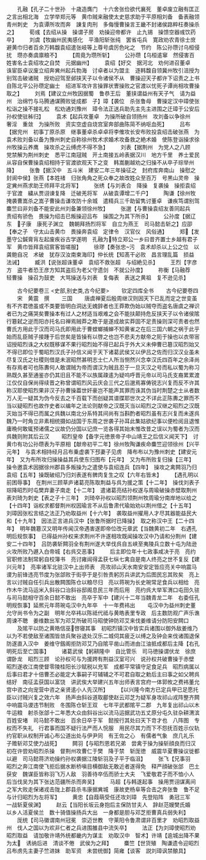 <!-- { "loadSidebar": true } -->
　　孔融【孔子二十世孙　十歳造膺门　十六舍张俭欲代襄死　董卓废立融有匡正之言出相北海　立学举郑元等　黄巾贼来融使太史慈求助于平原相刘备　备表融领青州刺史　为袁谭所攻而奔　諌复肉刑　多侮慢曹操言王畿不封诸侯路粹枉奏操杀之】
　　荀彧【去绍从操　操谓子房　劝操迎帝都许　止九锡　操馈空器彧饮药卒】
　　刘虞【牧幽州民夷感化　平渔阳斩张纯　罢省屯兵　寛政劝农青徐士庻避黄巾归者百余万韩馥袁绍遣张岐等上尊号虞厉色叱之　节约　陈公孙瓒讨乌桓侵扰　瓒亦奏虞廪粮不】
　　【周竟为瓒所斩】
　　公孙瓒【乌桓逺窜　然侵害百姓害名士袁绍攻之自焚　元据幽州】
　　袁绍【好交　据河北　劝何进召董卓　诛宦臣卓议废立绍奔兾州起兵勃海　讨卓者以为盟主　逐韩馥自领冀州牧引沮授为别驾击破诸贼　授劝迎驾至邺挟天子以令诸侯不从　曹操迎天子都许下诏责之上书自陈北平公孙瓒定幽士　绍进军攻许言操罪状曺操败之官渡以忧死子谭尚相攻曹操取之】
　　刘焉【建议立州牧因据蜀　鲁恭王后　董挟谓益州有天子气　请为益州　治绵竹与马腾通谋腾败徙成都　子】璋【袭位　杀张鲁母　曹操定汉中璋使张松诣之操不接礼松　松劝通刘豫州　璋令法正送兵助先主先主进围之迁璋于公安后孙权使驻秭归】
　　袁术【起兵攻董卓　为操所破自领扬州　攻刘备以争徐州　奢淫　重敛　为操所败　资实空虚自烧宫室奔部曲陈简不纳呕血死】
　　吕布【据兖州　初事丁原杀原　继事董卓杀卓卓将李傕攻长安布败投袁绍击破张燕　为袁术败刘备以备为豫州刺史自称徐州牧术求婚术攻备救之絶术婚　使陈登诣操求徐州牧操云养鹰　操攻杀之云缚虎不得不急】
　　刘表【据荆州　为党人之八顾　党禁解为荆州刺史　悉平江南冦贼　开土南接五岭表据汉川　地方千里　养士爱民　从容自保曹操袁绍相持于官渡欲观天下之变　韩嵩蒯越劝之归操不从卒子琮举州降】
　　张鲁【据汉中　五斗米　建安二年三年操征之　封府库奔南山　操慰之封阆中侯】张燕【本姓禇　归张角角之死众奉之故改姓众至百万　号黒山灵帝　操定兾州燕求助王师拜平北将军】
　　张绣【与刘表合　降操　复袭操　操拒袁绍于官渡　繍从贾诩谏复降　迁破羌将军　从破袁谭增二千户】
　　陶谦【徐州牧　掩袭曹嵩杀之嵩子曹操击谦攻防十余城　遣精兵三千助留隽讨董卓　谦疾笃谓别驾麋竺曰非刘备不能安此州刘备兼领徐州牧】
　　张邈【与曹操袁绍友善同起兵　责绍有骄色　畏操为绍击已叛操迎吕布　操围之为其下所杀】
　　公孙度【据辽东　子康　康死子渊立　魏朝拜扬烈将军　自立为燕王　司马懿击斩之】应卲【奉之子　守太山击黄巾　畏操奔袁绍　定律令　汉官仪　风俗通】
　　郑【发墨守公鍼膏肓左起废疾谷古学遂明　孔融为特立郑公一乡曰昔齐置士乡越有君子军　黄巾皆拜袁绍賔客皆嗟服】
　　徐璆【奏张忠污　袁术却杀以上公之位　以龚鲍自况　术破　犹存汉汝南柬海印】仲长统【知髙干必败　昌言理乱篇　损益　法诫】
　　臧洪【说张超诛董卓　袁绍不救张超　与绍絶见杀】
　　王烈【字彦方　盗牛者恐王彦方知其盗后为老父守遗剑　不就公孙度】
　　祢衡【马融荐　轻曹操　操召为鼓吏　大骂操送与刘表　复侮表　表送之黄祖　复不逊见杀】











　　古今纪要卷三
<史部,别史类,古今纪要>
　　钦定四库全书
　　古今纪要卷四
　　宋　黄震　撰
　　三国
　　唐虞禅夏后殷周继汉则因天下已乱而定之世变虽有不齐君徳虽或不类要皆明白洞达无媿辞者也王莽欺伪始以贼夺而盗名唐虞之禅识者已为之痛哭矣曹操本有过人之材适当艰难之会不能扶颠持危反挟天子以令诸侯隂行簒弑之逆而阳亦托名曰禅焉贼莽之欺于是遂成故实莽固不足责操则深可责者也然曹氏方用此于汉而司马氏即用此于曹螳螂捕蝉不知黄雀之在后三国六朝之祸于此乎始而乱臣贼子接踵于后世矣是皆操有以啓之也岂不悲夫方献帝之阨于操也以衣带宻诏授昭烈诛之大权既移谋不果行昭烈始不得已起兵于外大义未伸曹已簒汉昭烈始又不得已即位于蜀昭烈汉氏子孙信义闻于天下诸葛武侯又以伊吕之佐而归汉汉业虽未尽复汉氏之社稷则借是未泯昭然甚明志士仁人所当恻然兴念幸汉氏四百年之余泽尚有存焉者可也陈夀何人敢谓贼为帝而谓汉为贼且忍于一旦灭汉之号而私以蜀为称习熟既久甚至通鉴亦仍其旧且不能不以族属疎逺为疑呜呼晋元帝以司马氏支裔累累渡江仅仅自保尚得续晋之称曾谓昭烈风云庆会三代之后邈焉寡俦锐志兴复而反不许其称汉耶使昭烈果非汉子孙曹操葢世奸豪岂不能声其罪而诛其伪当时荆楚之士从者数万人无一疑其为伪今反去之千百载下而创疑其谱牒耶世次之不详此正陈夀之罪而不当以疑昭烈也故作史者以编年之法论则献帝之汉既灭当以昭烈之汉继之昭烈之汉既灭始当不得已而属之呉魏以南北分系特其间尚有当斟酌者昭烈虽有志兴复而未遂呉魏乃一时角立非素相统摄如战国于东周之世袭子孙耳此集姑欲纪事以便检阅且退惟庸晩何敢辄预诸儒之议故仍分国以记庶一览各得其始末惟改昔之误以为蜀者为汉而呉魏则附其后云汉
　　昭烈皇帝【备字元徳景帝子中山靖王之后信义闻天下】　讨黄巾有功公孙瓒表为平原相【献帝初平二年】徐州牧陶谦疾命麋竺迎领徐州【兴平元年】　与袁术相持经月吕布乗虚袭下邳妻子见虏　降布布以为豫州刺史【建安元年】　又为布所攻归操操益其兵使东归图布【元年】　又为布所败复归操【三年】　操令邀袁术因据徐州郡县多叛操为之遣使与袁绍连兵【四年】　操攻之禽闗羽乃归袁绍【五年】操既破绍乃归刘表遂有髀肉复生之叹【六年右皆未】
　　【遇孔明以前困辱事】　在荆州三顾草庐诸葛亮陈取荆益与呉为援之策【十二年】　操伐刘表子琮降昭烈时屯樊弃妻子南走【十二年】　遣诸葛亮结孙权遂与周瑜破操赤壁取荆州表刘琦为刺史【表之子十三年】　刘琦卒孙权以昭烈领荆州牧周瑜分南岸地以给之【十四年】诣权求都督荆州权因瑜言不从后鲁肃代瑜始劝以荆州借之【十五年】　刘璋因张松言结之法正乃劝取益州【十六年】　袭取益州擢用人才尽其器能益民大和【十九年】　因法正言进兵汉中【张鲁所据时已降操】　取之称汉中王【二十四年】　明年魏簒汉又明年传闻汉帝遇害遂即帝位改元章武【当魏黄初二年　右遇孔明后规恢事】　已得益州孙权来求荆州不许遂相攻既闻操攻汉中乃请和分荆州【建安二十四年】　吕防袭斩闗羽全有荆州遂大举伐呉自五峡至夷陵兵立数十屯为陆逊火攻所败乃遯入白帝城【右呉交恶事】
　　后主即位年十七政事咸决于亮　亮约官职修法制常躬自校簿书　亮讨雍闿得孟获七纵七禽自是南人终亮之世不复反【建兴元年】　亮率诸军北驻汉中上出师表　亮攻祁山天水南安安定皆应亮关中响震马谡为前锋违亮节度为张郃败于街亭于是引咎责躬厉兵讲武为后图民忘其败矣　亮上言以讨贼自任引兵出散闗围陈仓以粮尽归　亮以蒋琬为长史琬常足食兵以相给　亮作木牛流马运米入斜谷口治斜谷邸阁息民三年而后用　亮约呉大举军渭口屯田久驻与司马懿相守百余日懿不敢出　亮卒于军中【建兴十二年当魏青龙二年　右委任孔明规恢事】延熈元年蒋琬屯汉中九年卒　十一年费袆出
　　屯汉中为益州刺史董允守尚书令为之副　明年允卒袆以陈祗代祗与黄皓表里专政　后主数防观广声乐谯周谏不聴　姜维数出军为邓艾所破司马昭使钟防邓艾来伐姜维请分防阳安闗口
　　及隂平以防之黄皓信巫啓寝其事　初昭烈镇汉中皆实兵诸围以御外敌姜维乃以为不若使敌至诸围皆敛兵聚谷退处汉乐二城伺其疲乏以缚之及钟会来伐诸围退保防遂直入汉中　姜维守劔阁拒防邓艾乃自隂平凿山而进由江油抵成都后主降【右孔明死后至亡国事】
　　诸葛武侯【躬耕隆中　自比管乐　司马徳操谓伏龙　徐庶谓卧龙　昭烈三顾　论孙权可与为援跨有荆益汉室可兴　说孙权共破曹操于赤壁　昭烈遂收江南使督零陵桂阳长沙赋税以充军　成都平常镇守足食足兵　昭烈病属以后事曰君才十倍曹丕必能定大事嗣子可辅辅之不可君自取之勅后主曰事之如父聘呉结好　南征孟获国以富饶　讲武俟大举建兴五年出师表言宫府一体郭攸之费袆董允宫中咨之向宠营中咨之亲贤逺小人先汉所】
　　【以兴隆今南方已定兵甲已足愿托臣以讨贼兴复之效六年　扬声由斜谷道取郿使赵云邓芝为疑军身攻祁山戎阵整齐闗中响震马谡违节制败　冬围陈仓斩王双　七年平武都隂平二郡　九年复出祁山以木牛运粮　射杀张郃十二年悉大众由斜谷出以流马运据武功五丈原分屯久驻杂耕渭滨百姓安堵　司马懿不敢出　百余日卒于军　懿按行其处曰天下竒才也　八阵图　专权而不失礼　行君事而国不疑行法严而人恱服　用民尽其力而下不怨抚百姓示仪轨约官职从权制开诚心布公道出处与伊尹同　有王佐之心　有儒者气象　庶几礼乐　子赡斩邓艾使力战死】
　　闗羽【与昭烈恩若兄弟　尝禽于操为操斩顔良而归汉　初在许尝劝昭烈杀操　督荆州攻曹仁于樊　降于禁　斩厐徳　威震华夏曹操议徙都以避　司马懿蒋济劝操约孙权袭据江陵斩羽及子平于临沮】
　　张飞【兄事羽　昭烈之奔江南使飞拒后据水断桥嗔目横御敌无敢近者遂得免　释严顔破张郃　巴土获安　魏谋臣皆称羽飞万人敌　羽善待卒伍而骄士大夫　飞爱敬君子而不恤小人　后当伐吴为其下张达范疆所杀而奔吴】
　　马超【与韩遂起事　操用贾诩谋离间之军大败走保诸戎击陇上郡县杀韦康据兾城　康故吏杨阜等合击之奔张鲁　鲁不足与计归昭烈为左将军】
　　黄忠【自葭萌受任还攻刘璋　先登陷阵　勇冠三军　一战斩夏侯渊】
　　赵云【当阳长坂云身抱后主保防甘夫人　辞赵范嫂樊氏婚　以乡人活夏侯兰　数十骑值操扬兵大出　一身都是胆与邓芝拒曹真兵弱失利】
　　厐统【司马徽谓南州冠冕　崇迈世教　守莱阳令鲁肃谓非百里才　劝昭烈取益州　伐人之国以为欢非仁者之兵进围雒县中流矢卒】
　　法正【为刘璋使昭烈劝昭烈取益　请加敬许靖外统都畿内为谋主　劝取汉中　智术】许靖【逾城出降不果　为太　诱纳后进　清谈不倦　武侯为之拜】
　　麋竺【世货殖　陶谦遗令迎昭烈　吕布虏先主妻子竺进妹　助军资　未尝统御】简雍【谈客　説刘璋讽禁酿具】
